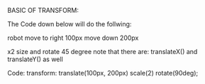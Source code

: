 BASIC OF TRANSFORM:

The Code down below will do the follwing:

robot move to right 100px move down 200px

x2 size and rotate 45 degree
note that there are: translateX() and translateY() as well

Code: transform: translate(100px, 200px) scale(2) rotate(90deg);
